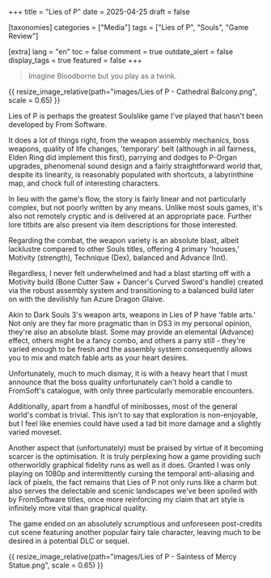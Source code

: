 +++
title = "Lies of P"
date = 2025-04-25
draft = false

[taxonomies]
categories = ["Media"]
tags = ["Lies of P", "Souls", "Game Review"]

[extra]
lang = "en"
toc = false
comment = true
outdate_alert = false
display_tags = true
featured = false
+++

> Imagine Bloodborne but you play as a twink.

{{ resize_image_relative(path="images/Lies of P - Cathedral Balcony.png", scale = 0.65) }}

Lies of P is perhaps the greatest Soulslike game I've played that hasn't been developed by From Software.

It does a lot of things right, from the weapon assembly mechanics, boss weapons, quality of life changes, 'temporary' belt (although in all fairness, Elden Ring did implement this first), parrying and dodges to P-Organ upgrades, phenomenal sound design and a fairly straightforward world that, despite its linearity, is reasonably populated with shortcuts, a labyrinthine map, and chock full of interesting characters.

In lieu with the game's flow, the story is fairly linear and not particularly complex, but not poorly written by any means. Unlike most souls games, it's also not remotely cryptic and is delivered at an appropriate pace. Further lore titbits are also present via item descriptions for those interested.

Regarding the combat, the weapon variety is an absolute blast, albeit lacklustre compared to other Souls titles, offering 4 primary 'houses,' Motivity (strength), Technique (Dex), balanced and Advance (Int).

Regardless, I never felt underwhelmed and had a blast starting off with a Motivity build (Bone Cutter Saw + Dancer's Curved Sword's handle) created via the robust assembly system and transitioning to a balanced build later on with the devilishly fun Azure Dragon Glaive.

Akin to Dark Souls 3's weapon arts, weapons in Lies of P have 'fable arts.' Not only are they far more pragmatic than in DS3 in my personal opinion, they're also an absolute blast. Some may provide an elemental (Advance) effect, others might be a fancy combo, and others a parry still - they're varied enough to be fresh and the assembly system consequently allows you to mix and match fable arts as your heart desires.

Unfortunately, much to much dismay, it is with a heavy heart that I must announce that the boss quality unfortunately can't hold a candle to FromSoft's catalogue, with only three particularly memorable encounters.

Additionally, apart from a handful of minibosses, most of the general world's combat is trivial. This isn't to say that exploration is non-enjoyable, but I feel like enemies could have used a tad bit more damage and a slightly varied moveset.

Another aspect that (unfortunately) must be praised by virtue of it becoming scarcer is the optimisation. It is truly perplexing how a game providing such otherworldly graphical fidelity runs as well as it does. Granted I was only playing on 1080p and intermittently cursing the temporal anti-aliasing and lack of pixels, the fact remains that Lies of P not only runs like a charm but also serves the delectable and scenic landscapes we've been spoiled with by FromSoftware titles, once more reinforcing my claim that art style is infinitely more vital than graphical quality.

The game ended on an absolutely scrumptious and unforeseen post-credits cut scene featuring another popular fairy tale character, leaving much to be desired in a potential DLC or sequel.

{{ resize_image_relative(path="images/Lies of P - Saintess of Mercy Statue.png", scale = 0.65) }}